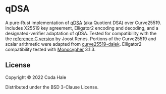 # qDSA

A pure-Rust implementation of [qDSA](https://joostrenes.nl/publications/qdsa-eprint.pdf) (aka Quotient DSA) over
Curve25519.
Includes X25519 key agreement, Elligator2 encoding and decoding, and a designated-verifier adaptation of qDSA.
Tested for compatibility with the the [reference C version](https://joostrenes.nl/software/cref-g1.tar.gz) by
Joost Renes.
Portions of the Curve25519 and scalar arithmetic were adapted from
[curve25519-dalek](https://github.com/dalek-cryptography/curve25519-dalek).
Elligator2 compatibility tested with [Monocypher](https://monocypher.org) 3.1.3.

## License

Copyright © 2022 Coda Hale

Distributed under the BSD 3-Clause License.
